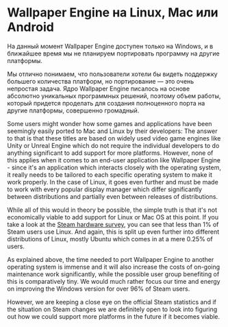# Wallpaper Engine на Linux, Mac или Android

На данный момент Wallpaper Engine доступен только на Windows, и в ближайшее время мы не планируем портировать программу на другие платформы.

Мы отлично понимаем, что пользователи хотели бы видеть поддержку большего количества платформ, но портирование — это очень непростая задача. Ядро Wallpaper Engine писалось на основе абсолютно уникальных программных решений, поэтому объем работы, который придется проделать для создания полноценного порта на другие платформы, совершенно громадный.

Some users might wonder how some games and applications have been seemingly easily ported to Mac and Linux by their developers: The answer to that is that these titles are based on widely used video game engines like Unity or Unreal Engine which do not require the individual developers to do anything significant to add support for more platforms. However, none of this applies when it comes to an end-user application like Wallpaper Engine - since it's an application which interacts closely with the operating system, it really needs to be tailored to each specific operating system to make it work properly. In the case of Linux, it goes even further and must be made to work with every popular display manager which differ significantly between distributions and partially even between releases of distributions.

While all of this would in theory be possible, the simple truth is that it's not economically viable to add support for Linux or Mac OS at this point. If you take a look at the [Steam hardware survey](https://store.steampowered.com/hwsurvey), you can see that less than 1% of Steam users use Linux. And again, this is split up even further into different distributions of Linux, mostly Ubuntu which comes in at a mere 0.25% of users.

As explained above, the time needed to port Wallpaper Engine to another operating system is immense and it will also increase the costs of on-going maintenance work significantly, while the possible user group benefiting of this is comparatively tiny. We would much rather focus our time and energy on improving the Windows version for over 96% of Steam users.

However, we are keeping a close eye on the official Steam statistics and if the situation on Steam changes we are definitely open to look into figuring out how we could support more platforms in the future if it becomes viable. 